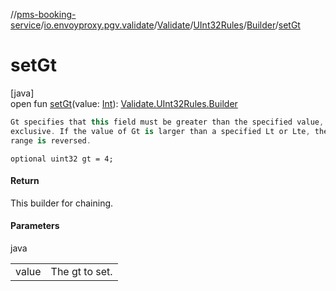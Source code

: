 //[pms-booking-service](../../../../../index.md)/[io.envoyproxy.pgv.validate](../../../index.md)/[Validate](../../index.md)/[UInt32Rules](../index.md)/[Builder](index.md)/[setGt](set-gt.md)

# setGt

[java]\
open fun [setGt](set-gt.md)(value: [Int](https://kotlinlang.org/api/core/kotlin-stdlib/kotlin/-int/index.html)): [Validate.UInt32Rules.Builder](index.md)

```kotlin
Gt specifies that this field must be greater than the specified value,
exclusive. If the value of Gt is larger than a specified Lt or Lte, the
range is reversed.

```
`optional uint32 gt = 4;`

#### Return

This builder for chaining.

#### Parameters

java

| | |
|---|---|
| value | The gt to set. |